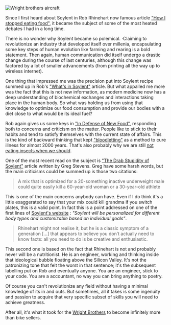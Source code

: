 ![Wright brothers aircraft](http://i.imgur.com/zCduWtJ.jpg)

Since I first heard about Soylent in Rob Rhinehart now famous article ["How I stopped eating food"](http://robrhinehart.com/?p=298), it became the subject of some of the most heated debates I had in a long time.

There is no wonder why Soylent became so polemical. ·Claiming to revolutionize an industry that developed itself over millenia, encapsulating some key steps of human evolution like farming and rearing is a bold statement. Then again, human communication did itself undergo a drastic change during the course of last centuries, although this change was factored by a lot of smaller advancements (from printing all the way up to wireless internet).

One thing that impressed me was the precision put into Soylent recipe summed up in Rob's ["What's in Soylent"](http://robrhinehart.com/?p=424) article.
But what appalled me more was the fact that this is not new information, as modern medicine now has a deep understanding of biochemical exchanges and interactions taking place in the human body.
So what was holding us from using that knowledge to optimize our food consumption and provide our bodies with a diet close to what would be its ideal fuel?

Rob again gives us some keys in ["In Defense of New Food"](http://robrhinehart.com/?p=507), responding both to concerns and criticism on the matter.
People like to stick to their habits and tend to satisfy themselves with the current state of affairs.
This is the kind of backward thinking that kept ["bloodletting"](http://en.wikipedia.org/wiki/Bloodletting) as a method to cure illness for almost 2000 years. That's also probably why we are still [not eating insects when we should](http://qz.com/84127/five-reasons-we-should-all-be-eating-insects/).

One of the most recent read on the subject is ["The Drab Stupidity of Soylent"](http://www.kernelmag.com/comment/column/4264/the-drab-stupidity-of-soylent/) article written by Greg Stevens.
Greg have some harsh words, but the main criticisms could be summed up is those two citations:

>A mix that is optimized for a 20-something inactive underweight male could quite easily kill a 60-year-old woman or a 30-year-old athlete

This is one of the main concerns anybody can have. Even if I do think it's a little exaggerated to say that your mix could kill grandma if you switch plates, this is a valid point. In fact this is a point addressed on one of the first lines of [Soylent's website](https://campaign.soylent.me/soylent-free-your-body) :  *"Soylent will be personalized for different body types and customizable based on individual goals"*.

>Rhinehart might not realise it, but he is a classic symptom of a generation [...] that appears to believe you don’t actually need to know facts: all you need to do is be creative and enthusiastic.

This second one is based on the fact that Rhinehart is not and probably never will be a nutritionist. He is an engineer, working and thinking inside that ideological bubble floating above the Silicon Valley. It's not the patronizing tone that felt the worst in that sentence; it's the subsequent labelling put on Rob and eventually anyone. You are an engineer, stick to your code. You are a accountant, no way you can bring anything to poetry.

Of course you can't revolutionize any field without having a minimal knowledge of its in and outs. But sometimes, all it takes is some ingenuity and passion to acquire that very specific subset of skills you will need to achieve greatness.

After all, it's what it took for the [Wright Brothers](http://en.wikipedia.org/wiki/Wright_brothers) to become infinitely more than bike sellers.
